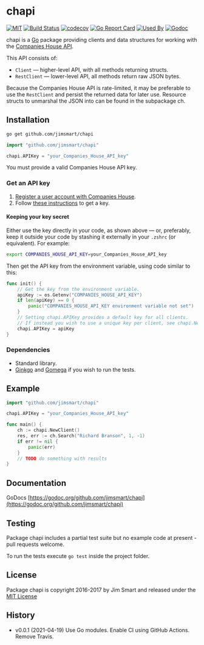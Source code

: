 # chapi

[![MIT](https://img.shields.io/badge/license-MIT-blue.svg?style=flat)](LICENSE.md)
[![Build Status](https://github.com/jimsmart/chapi/actions/workflows/main.yml/badge.svg?branch=main)](https://github.com/jimsmart/chapi/actions/workflows/main.yml)
[![codecov](https://codecov.io/gh/jimsmart/chapi/branch/master/graph/badge.svg)](https://codecov.io/gh/jimsmart/chapi)
[![Go Report Card](https://goreportcard.com/badge/github.com/jimsmart/chapi)](https://goreportcard.com/report/github.com/jimsmart/chapi)
[![Used By](https://img.shields.io/sourcegraph/rrc/github.com/jimsmart/chapi.svg)](https://sourcegraph.com/github.com/jimsmart/chapi)
[![Godoc](https://img.shields.io/badge/godoc-reference-blue.svg?style=flat)](https://godoc.org/github.com/jimsmart/chapi)

chapi is a [Go](https://golang.org) package providing clients and data structures for working with the [Companies House API](https://developer.companieshouse.gov.uk/api/docs/).

This API consists of:

- `Client` — higher-level API, with all methods returning structs.
- `RestClient` — lower-level API, all methods return raw JSON bytes.

Because the Companies House API is rate-limited, it may be preferable to use the `RestClient` and persist the returned data for later use. Resource structs to unmarshal the JSON into can be found in the subpackage ch.

## Installation

```bash
go get github.com/jimsmart/chapi
```

```go
import "github.com/jimsmart/chapi"

chapi.APIKey = "your_Companies_House_API_key"
```

You must provide a valid Companies House API key.

### Get an API key

1. [Register a user account with Companies House](https://developer.companieshouse.gov.uk/developer/signin).
2. Follow [these instructions](https://developer.companieshouse.gov.uk/api/docs/index/gettingStarted/apikey_authorisation.html) to get a key.

#### Keeping your key secret

Either use the key directly in your code, as shown above — or, preferably, keep it outside your code by stashing it externally in your `.zshrc` (or equivalent). For example:

```bash
export COMPANIES_HOUSE_API_KEY=your_Companies_House_API_key
```

Then get the API key from the environment variable, using code similar to this:

```go
func init() {
    // Get the key from the environment variable.
    apiKey := os.Getenv("COMPANIES_HOUSE_API_KEY")
    if len(apiKey) == 0 {
        panic("COMPANIES_HOUSE_API_KEY environment variable not set")
    }
    // Setting chapi.APIKey provides a default key for all clients.
    // If instead you wish to use a unique key per client, see chapi.NewClientWithKey.
    chapi.APIKey = apiKey
}
```

### Dependencies

- Standard library.
- [Ginkgo](https://onsi.github.io/ginkgo/) and [Gomega](https://onsi.github.io/gomega/) if you wish to run the tests.

## Example

```go
import "github.com/jimsmart/chapi"

chapi.APIKey = "your_Companies_House_API_key"

func main() {
    ch := chapi.NewClient()
    res, err := ch.Search("Richard Branson", 1, -1)
    if err != nil {
        panic(err)
    }
    // TODO do something with results
}
```

## Documentation

GoDocs [https://godoc.org/github.com/jimsmart/chapi](https://godoc.org/github.com/jimsmart/chapi)

## Testing

Package chapi includes a partial test suite but no example code at present - pull requests welcome.

To run the tests execute `go test` inside the project folder.

## License

Package chapi is copyright 2016-2017 by Jim Smart and released under the [MIT License](LICENSE.md)

## History

- v0.0.1 (2021-04-19) Use Go modules. Enable CI using GitHub Actions. Remove Travis.
